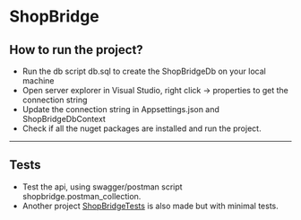 # ShopBridge
## How to run the project?

* Run the db script db.sql to create the ShopBridgeDb on your local machine
* Open server explorer in Visual Studio, right click -> properties to get the connection string
* Update the connection string in Appsettings.json and ShopBridgeDbContext
* Check if all the nuget packages are installed and run the project.

- - - -
## Tests

* Test the api, using swagger/postman script shopbridge.postman_collection.
* Another project [ShopBridgeTests](https://github.com/vishnuraom/ShopBridgeTests) is also made but with minimal tests.
